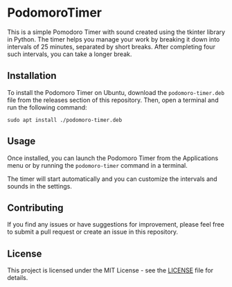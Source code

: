 # PodomoroTimer

This is a simple Pomodoro Timer with sound created using the tkinter library in Python. The timer helps you manage your work by breaking it down into intervals of 25 minutes, separated by short breaks. After completing four such intervals, you can take a longer break.

## Installation

To install the Podomoro Timer on Ubuntu, download the `podomoro-timer.deb` file from the releases section of this repository. Then, open a terminal and run the following command:

```
sudo apt install ./podomoro-timer.deb
```

## Usage

Once installed, you can launch the Podomoro Timer from the Applications menu or by running the `podomoro-timer` command in a terminal. 

The timer will start automatically and you can customize the intervals and sounds in the settings. 

## Contributing

If you find any issues or have suggestions for improvement, please feel free to submit a pull request or create an issue in this repository.

## License

This project is licensed under the MIT License - see the [LICENSE](LICENSE) file for details.


